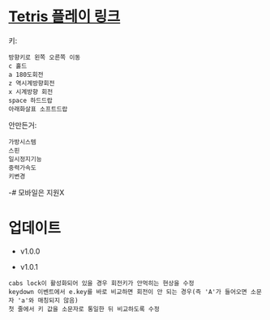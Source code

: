 # [Tetris 플레이 링크](https://gyuriling.github.io/Tetris/)


키:
```
방향키로 왼쪽 오른쪽 이동 
c 홀드
a 180도회전
z 역시계방향회전
x 시계방향 회전 
space 하드드랍
아래화살표 소프트드랍
```

안만든거:
```
가방시스템
스핀
일시정지기능
중력가속도
키변경 
```

 -# 모바일은 지원X 





# 업데이트

* v1.0.0

* v1.0.1
```
cabs lock이 활성화되어 있을 경우 회전키가 안먹히는 현상을 수정
keydown 이벤트에서 e.key를 바로 비교하면 회전이 안 되는 경우(즉 'A'가 들어오면 소문자 'a'와 매칭되지 않음)
첫 줄에서 키 값을 소문자로 통일한 뒤 비교하도록 수정
```
